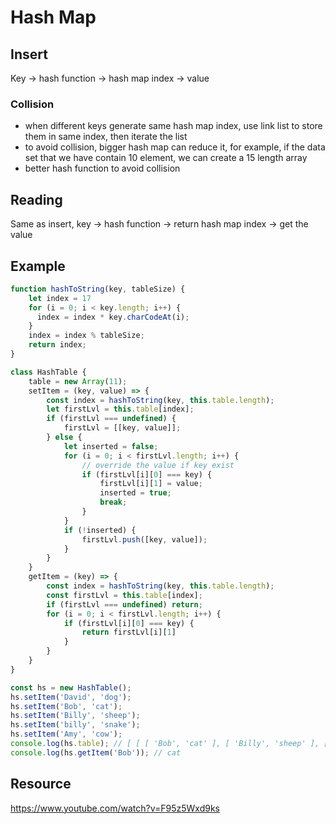 # Hash Map

## Insert
Key -> hash function -> hash map index -> value

### Collision
* when different keys generate same hash map index, use link list to store them in same index, then iterate the list
* to avoid collision, bigger hash map can reduce it, for example, if the data set that we have contain 10 element, we can create a 15 length array
* better hash function to avoid collision

## Reading
Same as insert, key -> hash function -> return hash map index -> get the value

## Example
```javascript
function hashToString(key, tableSize) {
    let index = 17
    for (i = 0; i < key.length; i++) {
      index = index * key.charCodeAt(i);
    }
    index = index % tableSize;
    return index;
}

class HashTable {
    table = new Array(11);
    setItem = (key, value) => {
        const index = hashToString(key, this.table.length);
        let firstLvl = this.table[index];
        if (firstLvl === undefined) {
            firstLvl = [[key, value]];
        } else {
            let inserted = false;
            for (i = 0; i < firstLvl.length; i++) {
                // override the value if key exist
                if (firstLvl[i][0] === key) {
                    firstLvl[i][1] = value;
                    inserted = true;
                    break;
                }
            }
            if (!inserted) {
                firstLvl.push([key, value]);
            }
        }
    }
    getItem = (key) => {
        const index = hashToString(key, this.table.length);
        const firstLvl = this.table[index];
        if (firstLvl === undefined) return;
        for (i = 0; i < firstLvl.length; i++) {
            if (firstLvl[i][0] === key) {
                return firstLvl[i][1]
            }
        }
    }
}

const hs = new HashTable();
hs.setItem('David', 'dog');
hs.setItem('Bob', 'cat');
hs.setItem('Billy', 'sheep');
hs.setItem('billy', 'snake');
hs.setItem('Amy', 'cow');
console.log(hs.table); // [ [ [ 'Bob', 'cat' ], [ 'Billy', 'sheep' ], [ 'billy', 'snake' ], [ 'Amy', 'cow' ] ], <2 empty items>, [ [ 'David', 'dog' ] ], <7 empty items> ]
console.log(hs.getItem('Bob')); // cat
```

## Resource
https://www.youtube.com/watch?v=F95z5Wxd9ks